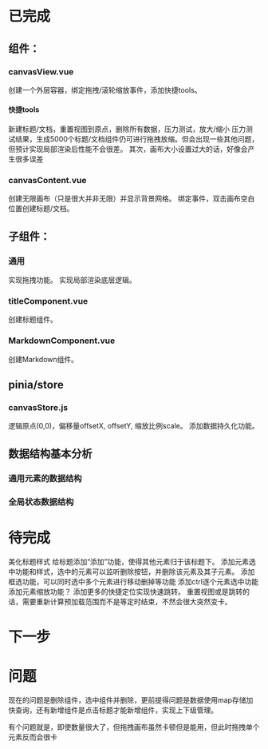 
# 已完成
## 组件：
### canvasView.vue
创建一个外层容器，绑定拖拽/滚轮缩放事件，添加快捷tools。
#### 快捷tools
新建标题/文档，重置视图到原点，删除所有数据，压力测试，放大/缩小
压力测试结果，生成5000个标题/文档组件仍可进行拖拽放缩。但会出现一些其他问题，但预计实现局部渲染后性能不会很差。
其次，画布大小设置过大的话，好像会产生很多误差
### canvasContent.vue
创建无限画布（只是很大并非无限）并显示背景网格。
绑定事件，双击画布空白位置创建标题/文档。
## 子组件：
### 通用
实现拖拽功能。
实现局部渲染底层逻辑。
### titleComponent.vue
创建标题组件。
### MarkdownComponent.vue
创建Markdown组件。
## pinia/store
### canvasStore.js
逻辑原点(0,0)，偏移量offsetX, offsetY, 缩放比例scale。
添加数据持久化功能。
## 数据结构基本分析
### 通用元素的数据结构
### 全局状态数据结构

# 待完成

美化标题样式
给标题添加“添加”功能，使得其他元素归于该标题下。
添加元素选中功能和样式，选中的元素可以监听删除按钮，并删除该元素及其子元素。
添加框选功能，可以同时选中多个元素进行移动删掉等功能
添加ctrl逐个元素选中功能
添加元素缩放功能？
添加更多的快捷定位实现快速跳转。
重置视图或是跳转的话，需要重新计算预加载范围而不是等定时结束，不然会很大突然变卡。
# 下一步

# 问题
现在的问题是删除组件，选中组件并删除，更前提得问题是数据使用map存储加快查询，还有新增组件是点击标题才能新增组件，实现上下级管理。

有个问题就是，即使数量很大了，但拖拽画布虽然卡顿但是能用，但此时拖拽单个元素反而会很卡



